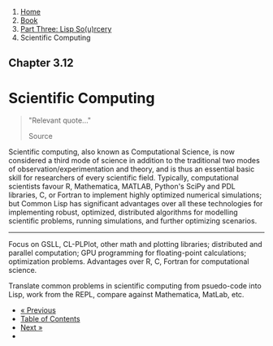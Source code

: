 <ol class="breadcrumb">
  <li><a href="/">Home</a></li>
  <li><a href="/book/">Book</a></li>
  <li><a href="/book/3-0-0-overview/">Part Three: Lisp So(u)rcery</a></li>
  <li class="active">Scientific Computing</li>
</ol>

## Chapter 3.12

# Scientific Computing

> "Relevant quote..."
> <footer>Source</footer>

Scientific computing, also known as Computational Science, is now considered a third mode of science in addition to the traditional two modes of observation/experimentation and theory, and is thus an essential basic skill for researchers of every scientific field.  Typically, computational scientists favour R, Mathematica, MATLAB, Python's SciPy and PDL libraries, C, or Fortran to implement highly optimized numerical simulations; but Common Lisp has significant advantages over all these technologies for implementing robust, optimized, distributed algorithms for modelling scientific problems, running simulations, and further optimizing scenarios.

---

Focus on GSLL, CL-PLPlot, other math and plotting libraries; distributed and parallel computation; GPU programming for floating-point calculations; optimization problems.  Advantages over R, C, Fortran for computational science.

Translate common problems in scientific computing from psuedo-code into Lisp, work from the REPL, compare against Mathematica, MatLab, etc.

<ul class="pager">
  <li class="previous"><a href="/book/3-11-0-fintech/">&laquo; Previous</a></li>
  <li><a href="/book/">Table of Contents</a></li>
  <li class="next"><a href="/book/3-13-0-computational-physics/">Next &raquo;</a><li>
</ul>
